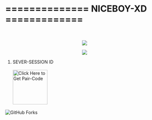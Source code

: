 # ============== NICEBOY-XD ============= 
 <br/>
</div>
<p align="center">
  <img src="https://i.imgur.com/LyHic3i.gif" />
</p>

<p align="center">
  <img src="https://files.catbox.moe/lzl9iq.png" />
</p>

1. SEVER-SESSION ID
   <br/>
   <br/>
<a href="https://nice-boy-pair.onrender.com"><img src="https://img.shields.io/badge/SESSION_ID-blue" alt="Click Here to Get Pair-Code" width="110"></a>

<img src="https://img.shields.io/github/forks/NICE-BOY226/NICEBOY-XD?style=flat&color=1E88E5&logo=github&logoColor=white&label=Forks" alt="GitHub Forks" />
   
